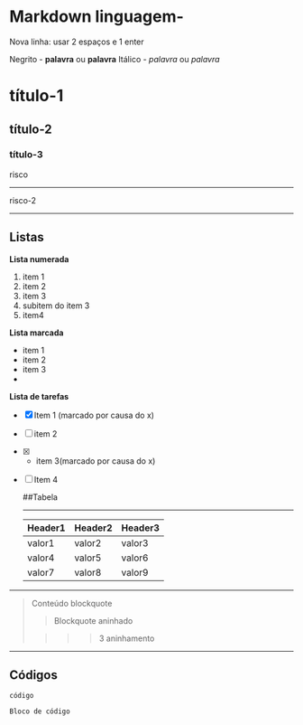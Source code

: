 # Markdown linguagem-

Nova linha: usar 2 espaços e 1 enter  

Negrito - **palavra** ou  __palavra__
Itálico - *palavra* ou _palavra_  

# título-1
## título-2
### título-3
risco
____
risco-2
***
## Listas  

**Lista numerada**
1. item 1
1. item 2
39282. item 3
  123. subitem do item 3
1. item4

**Lista marcada**

* item 1
* item 2
* item 3
* 
**Lista de tarefas**
- [x] Item 1 (marcado por causa do x)
- [ ] item 2
- [x] - item 3(marcado por causa do x)
- [ ] Item 4

  ##Tabela
  ***
  Header1 | Header2 | Header3
  --|--|--
  valor1|valor2|valor3
  valor4|valor5|valor6
  valor7|valor8|valor9

***

>Conteúdo blockquote
>
>>Blockquote aninhado
>
>>>> 3 aninhamento
    
***
## Códigos

`código`  

```Bloco de código```
  
